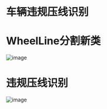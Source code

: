 # 车辆违规压线识别

# WheelLine分割新类
![image](https://github.com/yongjingli/myWorks/blob/master/videos/demo_lane.gif)

# 违规压线识别
![image](https://github.com/yongjingli/myWorks/blob/master/videos/demo_tv.gif)
